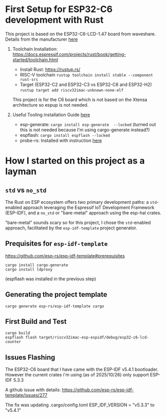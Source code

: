 # First Setup for ESP32-C6 development with Rust

This project is based on the ESP32-C6-LCD-1.47 board from waveshare. Details from the manufacturer [here](https://www.waveshare.com/wiki/ESP32-C6-LCD-1.47)

1. Toolchain Installation: https://docs.espressif.com/projects/rust/book/getting-started/toolchain.html

    - Install Rust: https://rustup.rs/
    - RISC-V toolchain
        `rustup toolchain install stable --component rust-src`
    - Target (ESP32-C2 and ESP32-C3 vs ESP32-C6 and ESP32-H2)
        `rustup target add riscv32imac-unknown-none-elf`

    This project is for the C6 board which is not based on the Xtensa architecture so espup is not needed.
    

3. Useful Tooling installation
    Guide [here](https://docs.espressif.com/projects/rust/book/getting-started/tooling/index.html)

    - esp-generate: `cargo install esp-generate  --locked` (turned out this is not needed because I'm using cargo-generate instead?)
    - espflash: `cargo install espflash --locked`
    - probe-rs: Installed with instruction [here](https://probe.rs/docs/getting-started/installation/)


# How I started on this project as a layman

## `std` vs `no_std`

The Rust on ESP ecosystem offers two primary development paths: a `std`-enabled approach leveraging the Espressif IoT Development Framework (ESP-IDF), and a `no_std` or "bare-metal" approach using the esp-hal crates.

"bare-metal" sounds scary so for this project, I chose the `std`-enabled approach, facilitated by the `esp-idf-template` project generator.

## Prequisites for `esp-idf-template`

https://github.com/esp-rs/esp-idf-template#prerequisites

```
cargo install cargo-generate
cargo install ldproxy
```

(espflash was installed in the previous step)

## Generating the project template

`cargo generate esp-rs/esp-idf-template cargo`

## First Build and Test

```
cargo build
espflash flash target/riscv32imac-esp-espidf/debug/esp32-c6-lcd-counter
```

## Issues Flashing

The ESP32-C6 board that I have came with the ESP-IDF v5.4.1 bootloader. However the current crates i'm using (as of 2025/10/26) only support ESP-IDF 5.3.3

A github issue with details: https://github.com/esp-rs/esp-idf-template/issues/277

The fix was updating .cargo/config.toml ESP_IDF_VERSION = "v5.3.3" to "v5.4.1"


